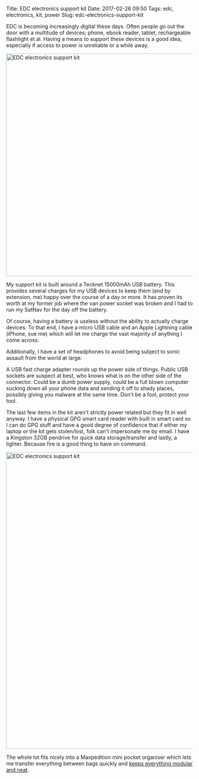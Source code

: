 Title: EDC electronics support kit
Date: 2017-02-26 09:50
Tags: edc, electronics, kit, power
Slug: edc-electronics-support-kit

EDC is becoming increasingly digital these days. Often people go out the door with a multitude of devices; phone, ebook reader, tablet, rechargeable flashlight et al. Having a means to support these devices is a good idea, especially if access to power is unreliable or a while away.

<a data-flickr-embed="true"  href="https://www.flickr.com/photos/kevinisageek/32741084910/in/dateposted/" title="EDC electronics support kit"><img src="https://c1.staticflickr.com/1/699/32741084910_9584f98f2f_c.jpg" width="800" height="600" alt="EDC electronics support kit"></a><script async src="//embedr.flickr.com/assets/client-code.js" charset="utf-8"></script>

My support kit is built around a Tecknet 15000mAh USB battery. This provides several charges for my USB devices to keep them (and by extension, me) happy over the course of a day or more. It has proven its worth at my former job where the van power socket was broken and I had to run my SatNav for the day off the battery.

Of course, having a battery is useless without the ability to actually charge devices. To that end, I have a micro USB cable and an Apple Lightning cable (iPhone, sue me) which will let me charge the vast majority of anything I come across.

Additionally, I have a set of headphones to avoid being subject to sonic assault from the world at large.

A USB fast charge adapter rounds up the power side of things. Public USB sockets are suspect at best, who knows what is on the other side of the connector. Could be a dumb power supply, could be a full blown computer sucking down all your phone data and sending it off to shady places, possibly giving you malware at the same time. Don't be a fool, protect your tool.

The last few items in the kit aren't strictly power related but they fit in well anyway. I have a physical GPG smart card reader with built in smart card so I can do GPG stuff and have a good degree of confidence that if either my laptop or the kit gets stolen/lost, folk can't impersonate me by email. I have a Kingston 32GB pendrive for quick data storage/transfer and lastly, a lighter. Because fire is a good thing to have on command.

<a data-flickr-embed="true"  href="https://www.flickr.com/photos/kevinisageek/32278572594/in/photostream/" title="EDC electronics support kit"><img src="https://c1.staticflickr.com/1/728/32278572594_d254cec08b_c.jpg" width="600" height="800" alt="EDC electronics support kit"></a><script async src="//embedr.flickr.com/assets/client-code.js" charset="utf-8"></script>

The whole lot fits nicely into a Maxpedition mini pocket organiser which lets me transfer everything between bags quickly and [keeps everything modular](http://redteams.net/gear/2015/modular-packing-light-is-fast) [and neat](https://www.youtube.com/watch?v=uwY9maR-4qg).